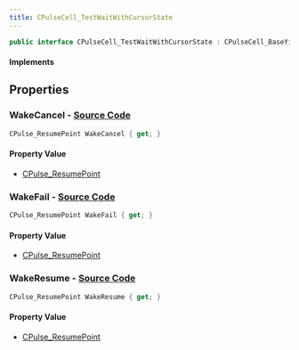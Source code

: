 ```yaml
---
title: CPulseCell_TestWaitWithCursorState
---
```


```csharp
public interface CPulseCell_TestWaitWithCursorState : CPulseCell_BaseYieldingInflow, CPulseCell_BaseFlow, CPulseCell_Base, ISchemaClass<CPulseCell_Base>, ISchemaClass<CPulseCell_BaseFlow>, ISchemaClass<CPulseCell_BaseYieldingInflow>, ISchemaClass<CPulseCell_TestWaitWithCursorState>, ISchemaField, ISchemaClass, INativeHandle
```

#### Implements

## Properties

### **WakeCancel** - [Source Code](https://github.com/swiftly-solution/swiftlys2/blob/main/managed/src/SwiftlyS2.Generated/Schemas/Interfaces/CPulseCell_TestWaitWithCursorState.cs#L18)

```csharp
CPulse_ResumePoint WakeCancel { get; }
```

#### Property Value

- [CPulse_ResumePoint](/docs/api/shared/schemadefinitions/cpulse_resumepoint)

### **WakeFail** - [Source Code](https://github.com/swiftly-solution/swiftlys2/blob/main/managed/src/SwiftlyS2.Generated/Schemas/Interfaces/CPulseCell_TestWaitWithCursorState.cs#L20)

```csharp
CPulse_ResumePoint WakeFail { get; }
```

#### Property Value

- [CPulse_ResumePoint](/docs/api/shared/schemadefinitions/cpulse_resumepoint)

### **WakeResume** - [Source Code](https://github.com/swiftly-solution/swiftlys2/blob/main/managed/src/SwiftlyS2.Generated/Schemas/Interfaces/CPulseCell_TestWaitWithCursorState.cs#L16)

```csharp
CPulse_ResumePoint WakeResume { get; }
```

#### Property Value

- [CPulse_ResumePoint](/docs/api/shared/schemadefinitions/cpulse_resumepoint)

